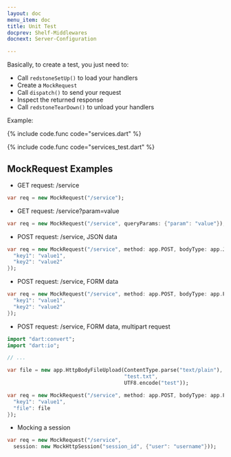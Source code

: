 ```yaml
---
layout: doc
menu_item: doc
title: Unit Test
docprev: Shelf-Middlewares
docnext: Server-Configuration

---
```

Basically, to create a test, you just need to:

* Call `redstoneSetUp()` to load your handlers
* Create a `MockRequest`
* Call `dispatch()` to send your request
* Inspect the returned response
* Call `redstoneTearDown()` to unload your handlers 

Example:

{% include code.func code="services.dart" %}

{% include code.func code="services_test.dart" %}

## MockRequest Examples

* GET request: /service

```dart
var req = new MockRequest("/service");
```

* GET request: /service?param=value

```dart
var req = new MockRequest("/service", queryParams: {"param": "value"});
```

* POST request: /service, JSON data

```dart
var req = new MockRequest("/service", method: app.POST, bodyType: app.JSON, body: {
  "key1": "value1",
  "key2": "value2"
});
```

* POST request: /service, FORM data

```dart
var req = new MockRequest("/service", method: app.POST, bodyType: app.FORM, body: {
  "key1": "value1",
  "key2": "value2"
});
```

* POST request: /service, FORM data, multipart request

```dart
import "dart:convert";
import "dart:io";

// ...

var file = new app.HttpBodyFileUpload(ContentType.parse("text/plain"), 
                                      "test.txt", 
                                      UTF8.encode("test"));

var req = new MockRequest("/service", method: app.POST, bodyType: app.FORM, body: {
  "key1": "value1",
  "file": file
});
```

* Mocking a session

```dart
var req = new MockRequest("/service", 
  session: new MockHttpSession("session_id", {"user": "username"}));
```
